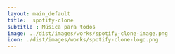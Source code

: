 ```yaml
---
layout: main_default
title:  spotify-clone
subtitle : Música para todos
image: ../dist/images/works/spotify-clone-image.png
icon: ./dist/images/works/spotify-clone-logo.png
---
```


